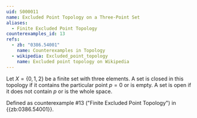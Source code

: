 ```yaml
---
uid: S000011
name: Excluded Point Topology on a Three-Point Set
aliases:
  - Finite Excluded Point Topology
counterexamples_id: 13
refs:
  - zb: "0386.54001" 
    name: Counterexamples in Topology
  - wikipedia: Excluded_point_topology
    name: Excluded point topology on Wikipedia
---
```

Let $X=\{0,1,2\}$ be a finite set with three elements.
A set is closed in this topology if it contains the particular point $p=0$ or is empty.  A set is open if it does not contain $p$ or is the whole space.

Defined as counterexample #13 ("Finite Excluded Point Topology")
in {{zb:0386.54001}}.
